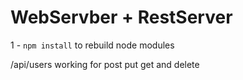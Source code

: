 # WebServber + RestServer

1 - ```npm install``` to rebuild node modules

/api/users working for post put get and delete 